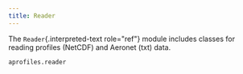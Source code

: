 ```yaml
---
title: Reader
---
```


The `Reader`{.interpreted-text role="ref"} module includes classes for
reading profiles (NetCDF) and Aeronet (txt) data.

```{autodoc}
aprofiles.reader

